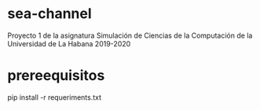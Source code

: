 # sea-channel
Proyecto 1 de la asignatura Simulación de Ciencias de la Computación de la Universidad de La Habana 2019-2020

# prereequisitos
pip install -r requeriments.txt